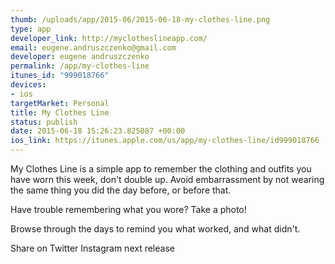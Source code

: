 ```yaml
--- 
thumb: /uploads/app/2015-06/2015-06-18-my-clothes-line.png
type: app
developer_link: http://myclotheslineapp.com/
email: eugene.andruszczenko@gmail.com
developer: eugene andruszczenko
permalink: /app/my-clothes-line
itunes_id: "999018766"
devices: 
- ios
targetMarket: Personal
title: My Clothes Line
status: publish
date: 2015-06-18 15:26:23.825087 +00:00
ios_link: https://itunes.apple.com/us/app/my-clothes-line/id999018766
---
```


My Clothes Line is a simple app to remember the clothing and outfits you have worn this week, don't double up.
Avoid embarrassment by not wearing the same thing you did the day before, or before that.

Have trouble remembering what you wore? 
Take a photo!

Browse through the days to remind you what worked, and what didn't.

Share on Twitter
Instagram next release
